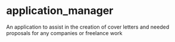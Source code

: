 # application_manager
An application to assist in the creation of cover letters and needed proposals for any companies or freelance work
